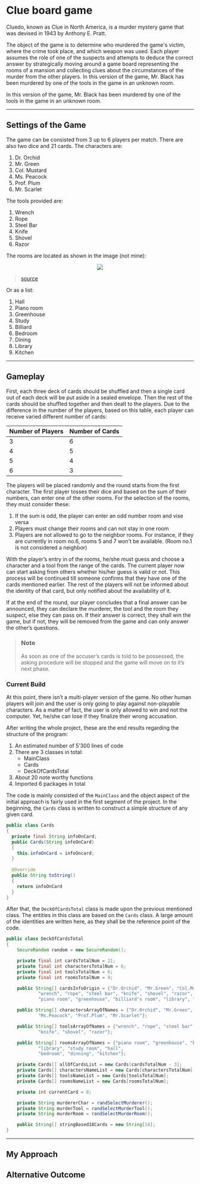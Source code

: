 # Clue board game
Cluedo, known as Clue in North America, is a murder mystery game that was devised in 1943 by Anthony E. Pratt.

The object of the game is to determine who murdered the game's victim, where the crime took place, and which weapon was used. Each player assumes the role of one of the suspects and attempts to deduce the correct answer by strategically moving around a game board representing the rooms of a mansion and collecting clues about the circumstances of the murder from the other players. In this version of the game, Mr. Black has been murdered by one of the tools in the game in an unknown room.

In this version of the game, Mr. Black has been murdered by one of the tools in the game in an unknown room.

---

## Settings of the Game
The game can be consisted from 3 up to 6 players per match. There are also two dice and 21 cards. The characters are:
1. Dr. Orchid
2. Mr. Green
3. Col. Mustard
4. Ms. Peacock
5. Prof. Plum
6. Mr. Scarlet

The tools provided are:
1. Wrench
2. Rope 
3. Steel Bar 
4. Knife 
5. Shovel 
6. Razor

The rooms are located as shown in the image (not mine):

<p align="center">
  <img src="https://user-images.githubusercontent.com/65996638/230199906-ee0eb590-3a09-4a14-a89b-6ae5da4b10b8.png">
</p>

> [source](https://www.researchgate.net/figure/Diagram-of-the-Clue-game-board-these-three-cards-indicate-the-person-who-committed-the_fig5_225123158)

Or as a list:
1. Hall 
2. Piano room 
3. Greenhouse 
4. Study 
5. Billiard 
6. Bedroom
7. Dining 
8. Library 
9. Kitchen

---

## Gameplay
First, each three deck of cards should be shuffled and then a single card out of each deck will be put aside in a sealed envelope. Then the rest of the cards should be shuffled together and then dealt to the players. Due to the difference in the number of the players, based on this table, each player can receive varied different number of cards:

| Number of Players | Number of Cards |
| ----------------- | --------------- |
| 3                 | 6               |
| 4                 | 5               |
| 5                 | 4               |
| 6                 | 3               | 

The players will be placed randomly and the round starts from the first character. The first player tosses their dice and based on the sum of their numbers, can enter one of the other rooms. For the selection of the rooms, they must consider these:
1. If the sum is odd, the player can enter an odd number room and vise versa
2. Players must change their rooms and can not stay in one room
3. Players are not allowed to go to the neighbor rooms. For instance, if they are currently in room no.6, rooms 5 and 7 won’t be available. (Room no.1 is not considered a neighbor)

With the player’s entry in of the rooms, he/she must guess and choose a character and a tool from the range of the cards. The current player now can start asking from others whether his/her guess is valid or not. This process will be continued till someone confirms that they have one of the cards mentioned earlier. The rest of the players will not be informed about the identity of that card, but only notified about the availability of it.

If at the end of the round, our player concludes that a final answer can be announced, they can declare the murderer, the tool and the room they suspect, else they can pass on. If their answer is correct, they shall win the game, but if not, they will be removed from the game and can only answer the other’s questions.

> ### Note
> As soon as one of the accuser’s cards is told to be possessed, the asking procedure will be stopped and the game will move on to it’s next phase.

### Current Build
At this point, there isn’t a multi-player version of the game. No other human players will join and the user is only going to play against non-playable characters. As a matter of fact, the user is only allowed to win and not the computer. Yet, he/she can lose if they finalize their wrong accusation.

After writing the whole project, these are the end results regarding the structure of the program:
1. An estimated number of 5’300 lines of code 
2. There are 3 classes in total:
    - MainClass
    - Cards
    - DeckOfCardsTotal
3. About 20 note worthy functions
4. Imported 6 packages in total

The code is mainly consisted of the `MainClass` and the object aspect of the initial approach is fairly used in the first segment of the project. In the beginning, the `Cards` class is written to construct a simple structure of any given card.
```java
public class Cards
{
  private final String infoOnCard;
  public Cards(String infoOnCard)
  {
    this.infoOnCard = infoOncard;
  }
  
  @Override
  public String toString()
  {
    return infoOnCard
  }
}
```

After that, the `DeckOfCardsTotal` class is made upon the previous mentioned class. The entities in this class are based on the `Cards` class. A large amount of the identities are written here, as they shall be the reference point of the code.
```java
public class DeckOfCardsTotal
{
    SecureRandom random = new SecureRandom();

    private final int cardsTotalNum = 21;
    private final int charactersTotalNum = 6;
    private final int toolsTotalNum = 6;
    private final int roomsTotalNum = 9;

    public String[] cardsInfoOrigin = {"Dr.Orchid", "Mr.Green", "Col.Mustard", "Ms.Peacock", "Prof.Plum", "Mr.Scarlet",
            "wrench", "rope", "steel bar", "knife", "shovel", "razor",
            "piano room", "greenhouse", "billiard's room", "library", "study room", "hall", "bedroom", "dinning", "kitchen"};

    public String[] charactersArrayOfNames = {"Dr.Orchid", "Mr.Green", "Col.Mustard",
            "Ms.Peacock", "Prof.Plum", "Mr.Scarlet"};

    public String[] toolsArrayOfNames = {"wrench", "rope", "steel bar",
            "knife", "shovel", "razor"};

    public String[] roomsArrayOfNames = {"piano room", "greenhouse", "billiard's room",
            "library", "study room", "hall",
            "bedroom", "dinning", "kitchen"};

    private Cards[] allOfCardsList = new Cards[cardsTotalNum - 3];
    private Cards[] charactersNameList = new Cards[charactersTotalNum];
    private Cards[] toolsNameList = new Cards[toolsTotalNum];
    private Cards[] roomsNameList = new Cards[roomsTotalNum];

    private int currentCard = 0;

    private String murdererChar = randSelectMurderer();
    private String murderTool = randSelectMurderTool();
    private String murderRoom = randSelectMurderRoom();

    public String[] stringBased18Cards = new String[18];
}
```

---

## My Approach
## Alternative Outcome
